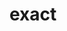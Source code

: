 # exact

<!-- TODO-START
TODO: Fill short description here.

## Type signature

TODO: Fill type signature down below.

```
any ⇒ any
```

## Examples

TODO: List at least one example down below.

```javascript
exact(); // ⇒ TODO
```

## Questions

TODO: List questions that may this function answers.
TODO-END -->
